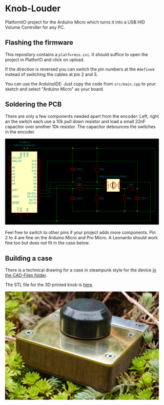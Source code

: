# Knob-Louder
PlatformIO project for the Arduino Micro which turns it into a USB HID Volume Controller for any PC.

## Flashing the firmware

This repository contains a `platformio.ini`. It should suffice to open the project in PlatforIO and click on upload.

If the direction is reversed you can switch the pin numbers at the `#define`s instead of switching the cables at pin 2 and 3.

You can use the ArduinoIDE: Just copy the code from `src/main.cpp` to your sketch and select "Arduino Micro" as your board.

## Soldering the PCB

There are only a few components needed apart from the encoder: Left, right an the switch each use a 10k pull down resistor and load a small 22nF capacitor over another 10k resistor. The capacitor debounces the switches in the encoder.

![The encoder should be wired this way.](images/Schaltplan.jpg)

Feel free to switch to other pins if your project adds more components. Pin 2 to 4 are fine on the Arduino Micro and Pro Micro. A Leonardo should work fine too but does not fit in the case below.

## Building a case

There is a technical drawing for a case in steampunk style for the device [in the CAD-Files folder](https://github.com/pinae/Knob-Louder/blob/master/CAD-Files/Case-TechnicalDrawing.pdf).

The STL file for the 3D printed knob is [here](https://github.com/pinae/Knob-Louder/blob/master/CAD-Files/Knopf.stl).

![The finished device looks like this.](images/steampunk_knob.jpg)
